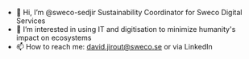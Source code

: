 - 👋 Hi, I’m @sweco-sedjir Sustainability Coordinator for Sweco Digital Services
- 👀 I’m interested in using IT and digitisation to minimize humanity's impact on ecosystems
- 📫 How to reach me: david.jirout@sweco.se or via LinkedIn

<!---
sweco-sedjir/sweco-sedjir is a ✨ special ✨ repository because its `README.md` (this file) appears on your GitHub profile.
You can click the Preview link to take a look at your changes.
--->

